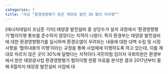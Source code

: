 ```yaml
---
categories: f
title: "국감 “환경영향평가 받은 태양광 발전 30 협의 미이행”"
---
```

[에너지데일리 조남준 기자] 태양광 발전설비 중 상당수가 설치 과정에서 ‘환경영향평가’협의이행 통보를 준수하지 않았다는 지적이 나왔다. 특히 환경부는 태양광 발전설비에 대한 환경영향평가를 실시하며 환경오염이 우려되는 내용에 대한 대책 수립 및 시정사항을 ‘협의내용의 이행’이라는 규정을 통해 사업체에 이행하도록 하고 있는데, 이를 제대로 따르지 않은 곳이 30%에 달했다는 지적이다.국민의힘 임이자 국회의원은 환경부에서 받은 태양광사업 환경영향평가 협의이행 현황 자료를 분석한 결과 2017년부터 올해 8월까지 태양광 발전설비 사업에 대